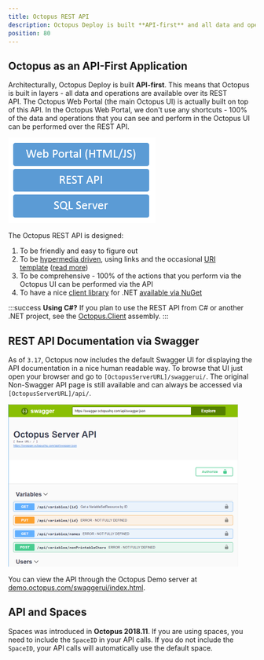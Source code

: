 ```yaml
---
title: Octopus REST API
description: Octopus Deploy is built **API-first** and all data and operations are available over its REST API.
position: 80
---
```


## Octopus as an API-First Application

Architecturally, Octopus Deploy is built **API-first**. This means that Octopus is built in layers - all data and operations are available over its REST API. The Octopus Web Portal (the main Octopus UI) is actually built on top of this API. In the Octopus Web Portal, we don't use any shortcuts - 100% of the data and operations that you can see and perform in the Octopus UI can be performed over the REST API.

![](/docs/images/3048161/3278405.png)

The Octopus REST API is designed:

1. To be friendly and easy to figure out
2. To be [hypermedia driven](http://en.wikipedia.org/wiki/HATEOAS), using links and the occasional [URI template](http://tools.ietf.org/html/rfc6570) ([read more](https://github.com/OctopusDeploy/OctopusDeploy-Api/wiki/Links))
3. To be comprehensive - 100% of the actions that you perform via the Octopus UI can be performed via the API
4. To have a nice [client library](http://www.nudoq.org/#!/Projects/Octopus.Client) for .NET [available via NuGet](http://www.nuget.org/packages/Octopus.Client/)

:::success
**Using C#?**
If you plan to use the REST API from C# or another .NET project, see the [Octopus.Client](/docs/api-and-integration/octopus.client.md) assembly.
:::

## REST API Documentation via Swagger

As of `3.17`, Octopus now includes the default Swagger UI for displaying the API documentation in a nice human readable way. To browse that UI just open your browser and go to `[OctopusServerURL]/swaggerui/`. The original Non-Swagger API page is still available and can always be accessed via `[OctopusServerURL]/api/`.

![](/docs/images/3048161/3278406.png)

You can view the API through the Octopus Demo server at [demo.octopus.com/swaggerui/index.html](https://demo.octopus.com/swaggerui/index.html).

## API and Spaces

Spaces was introduced in **Octopus 2018.11**. If you are using spaces, you need to include the `SpaceID` in your API calls. If you do not include the `SpaceID`, your API calls will automatically use the default space.
